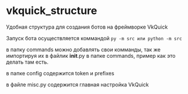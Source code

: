 # vkquick_structure
Удобная структура для создания ботов на фреймворке VkQuick

Запуск бота осуществляется коммандой `py -m src или python -m src`

в папку commands можно добавлять свои комманды, так же импортируя их в файлик __init__.py в папке commands, пример как это делать там есть.

в папке config содержится token и prefixes

в файле misc.py содержится главная настройка VkQuick
